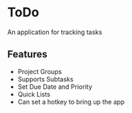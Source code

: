 # ToDo
An application for tracking tasks

## Features
- Project Groups
- Supports Subtasks
- Set Due Date and Priority
- Quick Lists
- Can set a hotkey to bring up the app
